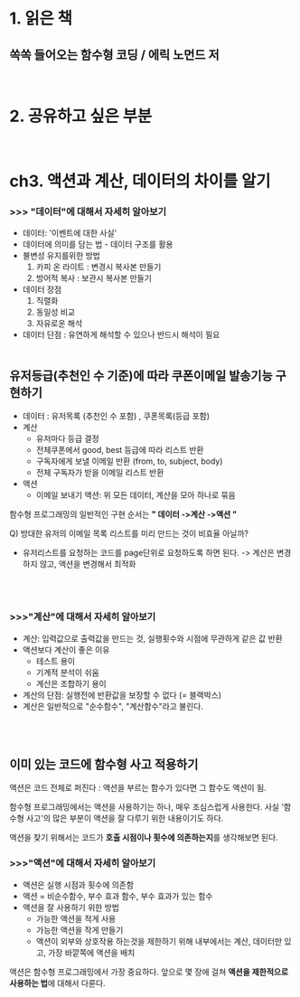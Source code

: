 # 1. 읽은 책
   ## 쏙쏙 들어오는 함수형 코딩 / 에릭 노먼드 저 

</br>
  
# 2. 공유하고 싶은 부분
</br>

# ch3. 액션과 계산, 데이터의 차이를 알기 
### >>> "데이터"에 대해서 자세히 알아보기
- 데이터: '이벤트에 대한 사실'
- 데이터에 의미를 담는 법 - 데이터 구조를 활용
- 불변성 유지를위한 방법 
  1. 카피 온 라이트 : 변경시 복사본 만들기
  2. 방어적 복사 : 보관시 복사본 만들기
- 데이터 장점
  1. 직렬화 
  2. 동일성 비교
  3. 자유로운 해석
- 데이터 단점 : 유연하게 해석할 수 있으나 반드시 해석이 필요 
</br></br>


## 유저등급(추천인 수 기준)에 따라 쿠폰이메일 발송기능 구현하기

- 데이터 : 유저목록 (추천인 수 포함) , 쿠폰목록(등급 포함)
- 계산
  - 유저마다 등급 결정 
  - 전체쿠폰에서 good, best 등급에 따라 리스트 반환
  - 구독자에게 보낼 이메일 반환 (from, to, subject, body)
  - 전체 구독자가 받을 이메일 리스트 반환
- 액션 
  - 이메일 보내기 액션: 위 모든 데이터, 계산을 모아 하나로 묶음

함수형 프로그래밍의 일반적인 구현 순서는 **" 데이터 ->계산 ->액션 "**

Q) 방대한 유저의 이메일 목록 리스트를 미리 만드는 것이 비효율 아닐까?
- 유저리스트를 요청하는 코드를 page단위로 요청하도록 하면 된다. -> 계산은 변경하지 않고, 액션을 변경해서 최적화
</br>
</br>


### >>>"계산"에 대해서 자세히 알아보기
- 계산: 입력값으로 출력값을 만드는 것, 실행횟수와 시점에 무관하게 같은 값 반환
- 액션보다 계산이 좋은 이유
  - 테스트 용이
  - 기계적 분석이 쉬움
  - 계산은 조합하기 용이
- 계산의 단점: 실행전에 반환값을 보장할 수 없다 (= 블랙박스)
- 계산은 일반적으로 "순수함수", "계산함수"라고 불린다.

</br>
</br>

## 이미 있는 코드에 함수형 사고 적용하기

액션은 코드 전체로 퍼진다 : 액션을 부르는 함수가 있다면 그 함수도 액션이 됨.

함수형 프로그래밍에서는 액션을 사용하기는 하나, 매우 조심스럽게 사용한다. 사실 '함수형 사고'의 많은 부분이 액션을 잘 다루기 위한 내용이기도 하다.

액션을 찾기 위해서는 코드가 **호출 시점이나 횟수에 의존하는지**를 생각해보면 된다.

### >>>"액션"에 대해서 자세히 알아보기
- 액션은 실행 시점과 횟수에 의존함
- 액션 = 비순수함수, 부수 효과 함수, 부수 효과가 있는 함수
- 액션을 잘 사용하기 위한 방법
  - 가능한 액션을 적게 사용
  - 가능한 액션을 작게 만들기
  - 액션이 외부와 상호작용 하는것을 제한하기 위해 내부에서는 계산, 데이터만 있고, 가장 바깥쪽에 액션을 배치

액션은 함수형 프로그래밍에서 가장 중요하다. 앞으로 몇 장에 걸쳐 **액션을 제한적으로 사용하는 법**에 대해서 다룬다. 


</br>